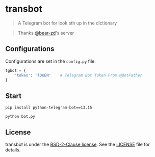 # transbot
>  A Telegram bot for look sth up in the dictionary

>  Thanks [@bear-zd](https://github.com/bear-zd)'s server

## Configurations

Configurations are set in the `config.py` file.

```python
tgbot = {
    'token': 'TOKEN'	# Telegram Bot Token From @BotFather
}
```

## Start 

```shell
pip install python-telegram-bot==13.15

python bot.py
```


## License

transbot is under the [BSD-2-Clause license](https://github.com/SYYANI/transbot/blob/main/LICENSE). See the [LICENSE](./LICENSE) file for details.
